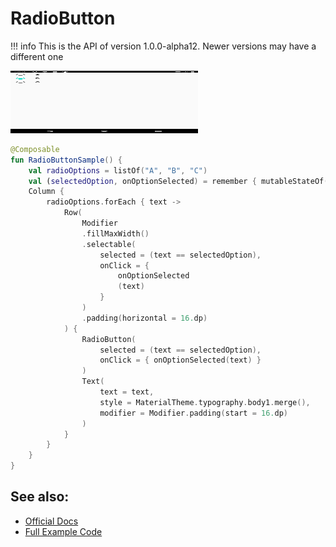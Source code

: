 # RadioButton

!!! info
    This is the API of version 1.0.0-alpha12. Newer versions may have a different one

<p align="left">
  <img src ="../../images/material/radiobutton/RadioGroupExample.png" height=100 width=300 />
</p>

```kotlin
@Composable
fun RadioButtonSample() {
    val radioOptions = listOf("A", "B", "C")
    val (selectedOption, onOptionSelected) = remember { mutableStateOf(radioOptions[1] ) }
    Column {
        radioOptions.forEach { text ->
            Row(
                Modifier
                .fillMaxWidth()
                .selectable(
                    selected = (text == selectedOption),
                    onClick = {
                        onOptionSelected
                        (text)
                    }
                )
                .padding(horizontal = 16.dp)
            ) {
                RadioButton(
                    selected = (text == selectedOption),
                    onClick = { onOptionSelected(text) }
                )
                Text(
                    text = text,
                    style = MaterialTheme.typography.body1.merge(),
                    modifier = Modifier.padding(start = 16.dp)
                )
            }
        }
    }
}
```


## See also:
* [Official Docs](https://developer.android.com/reference/kotlin/androidx/compose/material/package-summary#radiobutton)
* [Full Example Code](https://github.com/Foso/Jetpack-Compose-Playground/blob/master/mysamples/src/main/java/de/jensklingenberg/jetpackcomposeplayground/mysamples/github/material/radiobutton/RadioButtonSample.kt)
